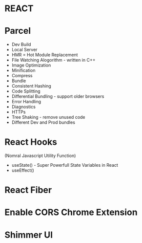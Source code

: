 # REACT

# Parcel
- Dev Build
- Local Server
- HMR = Hot Module Replacement
- File Watching Alogorithm - written in C++
- Image Optimization
- Minification
- Compress
- Bundle
- Consistent Hashing
- Code Splitting
- Differential Bundling - support older browsers
- Error Handling
- Diagnostics
- HTTPs
- Tree Shaking - remove unused code
- Different Dev and Prod bundles


# React Hooks
(Nomral Javascript Utility Function)
- useState() - Super Powerfull State Variables in React
- useEffect()

# React Fiber

# Enable CORS Chrome Extension

# Shimmer UI